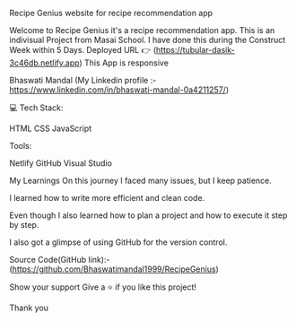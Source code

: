 Recipe Genius
website for recipe recommendation app

Welcome to Recipe Genius it's a recipe recommendation app.
This is an indivisual Project from Masai School. I have done this during the Construct Week within 5 Days. Deployed URL 👉 (https://tubular-dasik-3c46db.netlify.app)
This App is responsive

Bhaswati Mandal (My Linkedin profile :-https://www.linkedin.com/in/bhaswati-mandal-0a4211257/)

💻 Tech Stack:

HTML   CSS   JavaScript

Tools:

Netlify   GitHub   Visual Studio


My Learnings On this journey I faced many issues, but I keep patience.

I learned how to write more efficient and clean code.

Even though I also learned how to plan a project and how to execute it step by step.

I also got a glimpse of using GitHub for the version control.

Source Code(GitHub link):- (https://github.com/Bhaswatimandal1999/RecipeGenius)

Show your support Give a ⭐️ if you like this project!

Thank you
